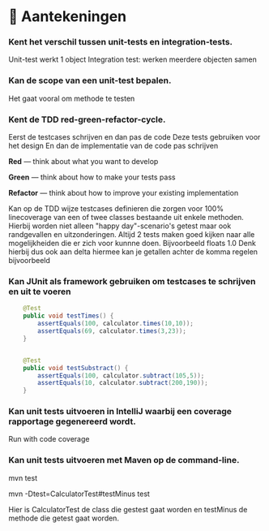 # 📓 Aantekeningen

### Kent het verschil tussen unit-tests en integration-tests. 
Unit-test werkt 1 object
Integration test: werken meerdere objecten samen

### Kan de scope van een unit-test bepalen. 
Het gaat vooral om methode te testen

### Kent de TDD red-green-refactor-cycle. 
Eerst de testcases schrijven en dan pas de code
Deze tests gebruiken voor het design 
En dan de implementatie van de code pas schrijven

**Red** — think about what you want to develop

**Green** — think about how to make your tests pass

**Refactor** — think about how to improve your existing implementation

Kan op de TDD wijze testcases definieren die zorgen voor 100% linecoverage van een of twee classes bestaande uit enkele methoden. 
Hierbij worden niet alleen "happy day"-scenario's getest maar ook randgevallen en uitzonderingen. 
Altijd 2 tests maken goed kijken naar alle mogelijkheiden die er zich voor kunnne doen. Bijvoorbeeld floats 1.0 
Denk hierbij dus ook aan delta hiermee kan je getallen achter de komma regelen bijvoorbeeld
	

### Kan JUnit als framework gebruiken om testcases te schrijven en uit te voeren 
```java
    @Test
    public void testTimes() {
        assertEquals(100, calculator.times(10,10));
        assertEquals(69, calculator.times(3,23));
    }


    @Test
    public void testSubstract() {
        assertEquals(100, calculator.subtract(105,5));
        assertEquals(10, calculator.subtract(200,190));
    }
```

### Kan unit tests uitvoeren in IntelliJ waarbij een coverage rapportage gegenereerd wordt.
Run with code coverage 

### Kan unit tests uitvoeren met Maven op de command-line.
  mvn test
  
  mvn -Dtest=CalculatorTest#testMinus test
  
  
Hier is CalculatorTest de class die gestest gaat worden en testMinus de methode die getest gaat worden.
